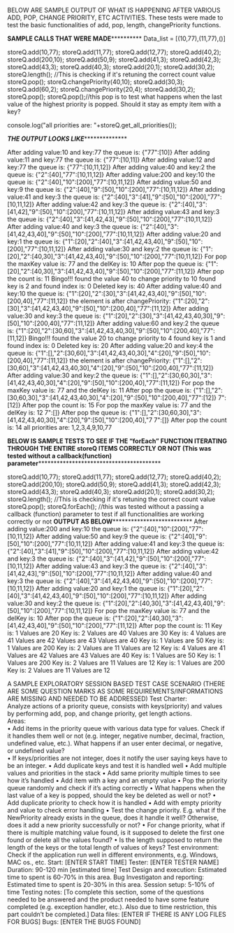 BELOW ARE SAMPLE OUTPUT OF WHAT IS HAPPENING AFTER VARIOUS ADD, POP, CHANGE PRIORITY, ETC ACTIVITIES.  These tests were made to test the basic functionalities of add, pop, length, changePriority functions.  

****************SAMPLE CALLS THAT WERE MADE**************************
Data_list = [(10,77),(11,77),()]

storeQ.add(10,77);
storeQ.add(11,77);
storeQ.add(12,77);
storeQ.add(40,2);
storeQ.add(200,10);
storeQ.add(50,9);
storeQ.add(41,3);
storeQ.add(42,3);
storeQ.add(43,3);
storeQ.add(40,3);
storeQ.add(20,1);
storeQ.add(30,2);
storeQ.length(); //This is checking if it's retuning the correct count value
storeQ.pop();
storeQ.changePriority(40,10);
storeQ.add(30,3);
storeQ.add(60,2);
storeQ.changePriority(20,4);
storeQ.add(30,2);
storeQ.pop();
storeQ.pop();//this pop is to test what happens when the last value of the highest priority is popped.  Should it stay as empty item with a key?

console.log("all priorities are:  "+storeQ.get_all_priorities());



***************THE OUTPUT LOOKS LIKE*****************************

After adding value:10 and key:77 the queue is: {"77":[10]}
After adding value:11 and key:77 the queue is: {"77":[10,11]}
After adding value:12 and key:77 the queue is: {"77":[10,11,12]}
After adding value:40 and key:2 the queue is: {"2":[40],"77":[10,11,12]}
After adding value:200 and key:10 the queue is: {"2":[40],"10":[200],"77":[10,11,12]}
After adding value:50 and key:9 the queue is: {"2":[40],"9":[50],"10":[200],"77":[10,11,12]}
After adding value:41 and key:3 the queue is: {"2":[40],"3":[41],"9":[50],"10":[200],"77":[10,11,12]}
After adding value:42 and key:3 the queue is: {"2":[40],"3":[41,42],"9":[50],"10":[200],"77":[10,11,12]}
After adding value:43 and key:3 the queue is: {"2":[40],"3":[41,42,43],"9":[50],"10":[200],"77":[10,11,12]}
After adding value:40 and key:3 the queue is: {"2":[40],"3":[41,42,43,40],"9":[50],"10":[200],"77":[10,11,12]}
After adding value:20 and key:1 the queue is: {"1":[20],"2":[40],"3":[41,42,43,40],"9":[50],"10":[200],"77":[10,11,12]}
After adding value:30 and key:2 the queue is: {"1":[20],"2":[40,30],"3":[41,42,43,40],"9":[50],"10":[200],"77":[10,11,12]}
For pop the maxKey value is: 77 and the delKey is: 10
After pop the queue is: {"1":[20],"2":[40,30],"3":[41,42,43,40],"9":[50],"10":[200],"77":[11,12]}
After pop the count is: 11
Bingo!!! found the value 40 to change priority to 10
found key is 2 and found index is: 0
Deleted key is: 40
After adding value:40 and key:10 the queue is: {"1":[20],"2":[30],"3":[41,42,43,40],"9":[50],"10":[200,40],"77":[11,12]}
the element is after changePriority: {"1":[20],"2":[30],"3":[41,42,43,40],"9":[50],"10":[200,40],"77":[11,12]}
After adding value:30 and key:3 the queue is: {"1":[20],"2":[30],"3":[41,42,43,40,30],"9":[50],"10":[200,40],"77":[11,12]}
After adding value:60 and key:2 the queue is: {"1":[20],"2":[30,60],"3":[41,42,43,40,30],"9":[50],"10":[200,40],"77":[11,12]}
Bingo!!! found the value 20 to change priority to 4
found key is 1 and found index is: 0
Deleted key is: 20
After adding value:20 and key:4 the queue is: {"1":[],"2":[30,60],"3":[41,42,43,40,30],"4":[20],"9":[50],"10":[200,40],"77":[11,12]}
the element is after changePriority: {"1":[],"2":[30,60],"3":[41,42,43,40,30],"4":[20],"9":[50],"10":[200,40],"77":[11,12]}
After adding value:30 and key:2 the queue is: {"1":[],"2":[30,60,30],"3":[41,42,43,40,30],"4":[20],"9":[50],"10":[200,40],"77":[11,12]}
For pop the maxKey value is: 77 and the delKey is: 11
After pop the queue is: {"1":[],"2":[30,60,30],"3":[41,42,43,40,30],"4":[20],"9":[50],"10":[200,40],"77":[12]}
7":[12]}
After pop the count is: 15
For pop the maxKey value is: 77 and the delKey is: 12                                                 7":[]}
After pop the queue is: {"1":[],"2":[30,60,30],"3":[41,42,43,40,30],"4":[20],"9":[50],"10":[200,40],"7
7":[]}
After pop the count is: 14
all priorities are:  1,2,3,4,9,10,77


**************BELOW IS SAMPLE TESTS TO SEE IF THE “forEach” FUNCTION ITERATING THROUGH THE ENTIRE storeQ ITEMS CORRECTLY OR NOT (This was tested without a callback(function) parameter******************************************************

storeQ.add(10,77);
storeQ.add(11,77);
storeQ.add(12,77);
storeQ.add(40,2);
storeQ.add(200,10);
storeQ.add(50,9);
storeQ.add(41,3);
storeQ.add(42,3);
storeQ.add(43,3);
storeQ.add(40,3);
storeQ.add(20,1);
storeQ.add(30,2);
storeQ.length(); //This is checking if it's retuning the correct count value
storeQ.pop();
storeQ.forEach();    //this was tested without a passing a callback (function) parameter to test if all functionalities are working correctly or not
**************OUTPUT AS BELOW****************************************
After adding value:200 and key:10 the queue is: {"2":[40],"10":[200],"77":[10,11,12]}
After adding value:50 and key:9 the queue is: {"2":[40],"9":[50],"10":[200],"77":[10,11,12]}
After adding value:41 and key:3 the queue is: {"2":[40],"3":[41],"9":[50],"10":[200],"77":[10,11,12]}
After adding value:42 and key:3 the queue is: {"2":[40],"3":[41,42],"9":[50],"10":[200],"77":[10,11,12]}
After adding value:43 and key:3 the queue is: {"2":[40],"3":[41,42,43],"9":[50],"10":[200],"77":[10,11,12]}
After adding value:40 and key:3 the queue is: {"2":[40],"3":[41,42,43,40],"9":[50],"10":[200],"77":[10,11,12]}
After adding value:20 and key:1 the queue is: {"1":[20],"2":[40],"3":[41,42,43,40],"9":[50],"10":[200],"77":[10,11,12]}
After adding value:30 and key:2 the queue is: {"1":[20],"2":[40,30],"3":[41,42,43,40],"9":[50],"10":[200],"77":[10,11,12]}
For pop the maxKey value is: 77 and the delKey is: 10
After pop the queue is: {"1":[20],"2":[40,30],"3":[41,42,43,40],"9":[50],"10":[200],"77":[11,12]}
After pop the count is: 11
Key is: 1
Values are 20
Key is: 2
Values are 40
Values are 30
Key is: 4
Values are 41
Values are 42
Values are 43
Values are 40
Key is: 1
Values are 50
Key is: 1
Values are 200
Key is: 2
Values are 11
Values are 12
Key is: 4
Values are 41
Values are 42
Values are 43
Values are 40
Key is: 1
Values are 50
Key is: 1
Values are 200
Key is: 2
Values are 11
Values are 12
Key is: 1
Values are 200
Key is: 2
Values are 11
Values are 12


A SAMPLE EXPLORATORY SESSION BASED TEST CASE SCENARIO
(THERE ARE SOME QUESTION MARKS AS SOME REQUIREMENTS/INFORMATIONS ARE MISSING AND NEEDED TO BE ADDRESSED)
Test Charter:  
Analyze actions of a priority queue, consists with keys(priority) and values by performing add, pop, and change priority, get length actions.  
Areas:  
•	Add items in the priority queue with various data type for values.  Check if it handles them well or not (e.g. integer, negative number, decimal, fraction, undefined value, etc.).  What happens if an user enter decimal, or negative, or undefined value?  
•	If keys/priorities are not integer, does it notify the user saying keys have to be an integer.
•	Add duplicate keys and test it is handled well
•	Add multiple values and priorities in the stack
•	Add same priority multiple times to see how it’s handled
•	Add item with a key and an empty value
•	Pop the priority queue randomly and check if it’s acting correctly
•	What happens when the last value of a key is popped, should the key be deleted as well or not?
•	Add duplicate priority to check how it is handled
•	Add with empty priority and value to check error handling
•	Test the change priority.  E.g. what if the NewPriority already exists in the queue, does it handle it well? Otherwise, does it add a new priority successfully or not?
•	For change priority, what if there is multiple matching value found, is it supposed to delete the first one found or delete all the values found?
•	Is the length supposed to return the length of the keys or the total length of values of keys?
Test environment:  Check if the application run well in different environments, e.g. Windows, MAC os., etc.
Start: [ENTER START TIME]
Tester: [ENTER TESTER NAME]
Duration:  90-120 min [estimated time]
Test Design and execution:  Estimated time to spent is 60-70% in this area.
Bug Investigaton and reporting:  Estimated time to spent is 20-30% in this area.
Session setup:  5-10% of time
Testing notes: [To complete this section, some of the questions needed to be answered and the product needed to have some feature completed (e.g. exception handler, etc.).  Also due to time restriction, this part couldn’t be completed.]
Data files:  [ENTER IF THERE IS ANY LOG FILES FOR BUGS]
Bugs: [ENTER THE BUGS FOUND]
